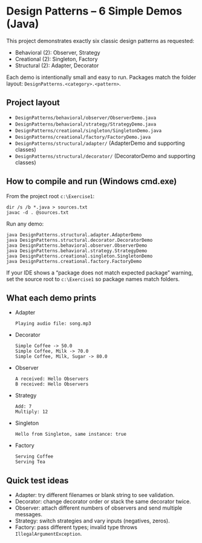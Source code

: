 # Design Patterns – 6 Simple Demos (Java)

This project demonstrates exactly six classic design patterns as requested:

- Behavioral (2): Observer, Strategy
- Creational (2): Singleton, Factory
- Structural (2): Adapter, Decorator

Each demo is intentionally small and easy to run. Packages match the folder layout: `DesignPatterns.<category>.<pattern>`.

## Project layout

- `DesignPatterns/behavioral/observer/ObserverDemo.java`
- `DesignPatterns/behavioral/strategy/StrategyDemo.java`
- `DesignPatterns/creational/singleton/SingletonDemo.java`
- `DesignPatterns/creational/factory/FactoryDemo.java`
- `DesignPatterns/structural/adapter/` (AdapterDemo and supporting classes)
- `DesignPatterns/structural/decorator/` (DecoratorDemo and supporting classes)

## How to compile and run (Windows cmd.exe)

From the project root `c:\Exercise1`:

```
dir /s /b *.java > sources.txt
javac -d . @sources.txt
```

Run any demo:

```
java DesignPatterns.structural.adapter.AdapterDemo
java DesignPatterns.structural.decorator.DecoratorDemo
java DesignPatterns.behavioral.observer.ObserverDemo
java DesignPatterns.behavioral.strategy.StrategyDemo
java DesignPatterns.creational.singleton.SingletonDemo
java DesignPatterns.creational.factory.FactoryDemo
```

If your IDE shows a “package does not match expected package” warning, set the source root to `c:\Exercise1` so package names match folders.

## What each demo prints

- Adapter
  ```
  Playing audio file: song.mp3
  ```
- Decorator
  ```
  Simple Coffee -> 50.0
  Simple Coffee, Milk -> 70.0
  Simple Coffee, Milk, Sugar -> 80.0
  ```
- Observer
  ```
  A received: Hello Observers
  B received: Hello Observers
  ```
- Strategy
  ```
  Add: 7
  Multiply: 12
  ```
- Singleton
  ```
  Hello from Singleton, same instance: true
  ```
- Factory
  ```
  Serving Coffee
  Serving Tea
  ```

## Quick test ideas

- Adapter: try different filenames or blank string to see validation.
- Decorator: change decorator order or stack the same decorator twice.
- Observer: attach different numbers of observers and send multiple messages.
- Strategy: switch strategies and vary inputs (negatives, zeros).
- Factory: pass different types; invalid type throws `IllegalArgumentException`.


